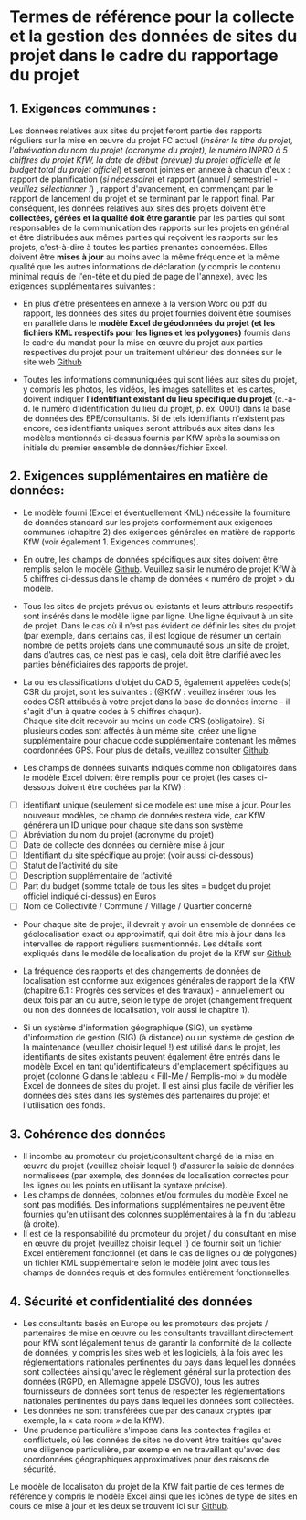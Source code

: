 # Termes de référence pour la collecte et la gestion des données de sites du projet dans le cadre du rapportage du projet

## 1.	Exigences communes : 

Les données relatives aux sites du projet feront partie des rapports réguliers sur la mise en œuvre du projet FC actuel (*insérer le titre du projet, l'abréviation du nom du projet (acronyme du projet), le numéro INPRO à 5 chiffres du projet KfW, la date de début (prévue) du projet officielle et le budget total du projet officiel*)  et seront jointes en annexe à chacun d'eux : rapport de planification (*si nécessaire*) et rapport (annuel / semestriel *- veuillez sélectionner !*) , rapport d'avancement, en commençant par le rapport de lancement du projet et se terminant par le rapport final. Par conséquent, les données relatives aux sites des projets doivent être **collectées, gérées et la qualité doit être garantie** par les parties qui sont responsables de la communication des rapports sur les projets en général et être distribuées aux mêmes parties qui reçoivent les rapports sur les projets, c'est-à-dire à toutes les parties prenantes concernées. Elles doivent être **mises à jour** au moins avec la même fréquence et la même qualité que les autres informations de déclaration (y compris le contenu minimal requis de l'en-tête et du pied de page de l'annexe), avec les exigences supplémentaires suivantes : 

- En plus d'être présentées en annexe à la version Word ou pdf du rapport, les données des sites du projet fournies doivent être soumises en parallèle dans le **modèle Excel de géodonnées du projet (et les fichiers KML respectifs pour les lignes et les polygones)** fournis dans le cadre du mandat pour la mise en œuvre du projet aux parties respectives du projet pour un traitement ultérieur des données sur le site web [Github](https://github.com/openkfw/open-geodata-model)

- Toutes les informations communiquées qui sont liées aux sites du projet, y compris les photos, les vidéos, les images satellites et les cartes, doivent indiquer **l'identifiant existant du lieu spécifique du projet** (c.-à-d. le numéro d'identification du lieu du projet, p. ex. 0001) dans la base de données des EPE/consultants. Si de tels identifiants n'existent pas encore, des identifiants uniques seront attribués aux sites dans les modèles mentionnés ci-dessus fournis par KfW après la soumission initiale du premier ensemble de données/fichier Excel.

## 2.	Exigences supplémentaires en matière de données: 

- Le modèle fourni (Excel et éventuellement KML) nécessite la fourniture de données standard sur les projets conformément aux exigences communes (chapitre 2) des exigences générales en matière de rapports KfW (voir également 1. Exigences communes). 

- En outre, les champs de données spécifiques aux sites doivent être remplis selon le modèle [Github](https://github.com/openkfw/open-geodata-model). Veuillez saisir le numéro de projet KfW à 5 chiffres ci-dessus dans le champ de données « numéro de projet » du modèle.

- Tous les sites de projets prévus ou existants et leurs attributs respectifs sont insérés dans le modèle ligne par ligne. Une ligne équivaut à un site de projet. Dans le cas où il n’est pas évident de définir les sites du projet (par exemple, dans certains cas, il est logique de résumer un certain nombre de petits projets dans une communauté sous un site de projet, dans d’autres cas, ce n’est pas le cas), cela doit être clarifié avec les parties bénéficiaires des rapports de projet. 

- La ou les classifications d'objet du CAD 5, également appelées code(s) CSR du projet, sont les suivantes : (@KfW : veuillez insérer tous les codes CSR attribués à votre projet dans la base de données interne - il s'agit d'un à quatre codes à 5 chiffres chaqun).  
Chaque site doit recevoir au moins un code CRS (obligatoire). Si plusieurs codes sont affectés à un même site, créez une ligne supplémentaire pour chaque code supplémentaire contenant les mêmes coordonnées GPS. Pour plus de détails, veuillez consulter [Github](https://github.com/openkfw/open-geodata-model).

- Les champs de données suivants indiqués comme non obligatoires dans le modèle Excel doivent être remplis pour ce projet (les cases ci-dessous doivent être cochées par la KfW) : 
- [ ] identifiant unique (seulement si ce modèle est une mise à jour. Pour les nouveaux modèles, ce champ de données restera vide, car KfW générera un ID unique pour chaque site dans son système
- [ ] Abréviation du nom du projet (acronyme du projet)
- [ ] Date de collecte des données ou dernière mise à jour
- [ ] Identifiant du site spécifique au projet (voir aussi ci-dessous)
- [ ] Statut de l’activité du site
- [ ] Description supplémentaire de l’activité
- [ ] Part du budget (somme totale de tous les sites = budget du projet officiel indiqué ci-dessus) en Euros
- [ ] Nom de Collectivité / Commune / Village / Quartier concerné
 
-	Pour chaque site de projet, il devrait y avoir un ensemble de données de géolocalisation exact ou approximatif, qui doit être mis à jour dans les intervalles de rapport réguliers susmentionnés. Les détails sont expliqués dans le modèle de localisation du projet de la KfW sur [Github](https://github.com/openkfw/open-geodata-model)

-	La fréquence des rapports et des changements de données de localisation est conforme aux exigences générales de rapport de la KfW (chapitre 6.1 : Progrès des services et des travaux) - annuellement ou deux fois par an ou autre, selon le type de projet (changement fréquent ou non des données de localisation, voir aussi le chapitre 1). 

-	Si un système d'information géographique (SIG), un système d'information de gestion (SIG) (à distance) ou un système de gestion de la maintenance (veuillez choisir lequel !)  est utilisé dans le projet, les identifiants de sites existants peuvent également être entrés dans le modèle Excel en tant qu'identificateurs d'emplacement spécifiques au projet (colonne G dans le tableau « Fill-Me / Remplis-moi » du modèle Excel de données de sites du projet. Il est ainsi plus facile de vérifier les données des sites dans les systèmes des partenaires du projet et l'utilisation des fonds.

## 3.	Cohérence des données
-	Il incombe au promoteur du projet/consultant chargé de la mise en œuvre du projet (veuillez choisir lequel !)  d'assurer la saisie de données normalisées (par exemple, des données de localisation correctes pour les lignes ou les points en utilisant la syntaxe précise).
-	Les champs de données, colonnes et/ou formules du modèle Excel ne sont pas modifiés. Des informations supplémentaires ne peuvent être fournies qu'en utilisant des colonnes supplémentaires à la fin du tableau (à droite). 
-	Il est de la responsabilité du promoteur du projet / du consultant en mise en œuvre du projet (veuillez choisir lequel !)  de fournir soit un fichier Excel entièrement fonctionnel (et dans le cas de lignes ou de polygones) un fichier KML supplémentaire selon le modèle joint avec tous les champs de données requis et des formules entièrement fonctionnelles. 

## 4.	Sécurité et confidentialité des données
-	Les consultants basés en Europe ou les promoteurs des projets / partenaires de mise en œuvre ou les consultants travaillant directement pour KfW sont légalement tenus de garantir la conformité de la collecte de données, y compris les sites web et les logiciels, à la fois avec les réglementations nationales pertinentes du pays dans lequel les données sont collectées ainsi qu'avec le règlement général sur la protection des données (RGPD, en Allemagne appelé DSGVO), tous les autres fournisseurs de données sont tenus de respecter les réglementations nationales pertinentes du pays dans lequel les données sont collectées.
-	Les données ne sont transférées que par des canaux cryptés (par exemple, la « data room » de la KfW). 
-	Une prudence particulière s'impose dans les contextes fragiles et conflictuels, où les données de sites ne doivent être traitées qu'avec une diligence particulière, par exemple en ne travaillant qu'avec des coordonnées géographiques approximatives pour des raisons de sécurité. 

Le modèle de localisaton du projet de la KfW fait partie de ces termes de référence y compris le modèle Excel ainsi que les icônes de type de sites en cours de mise à jour et les deux se trouvent ici sur [Github](https://github.com/openkfw/open-geodata-model). 
